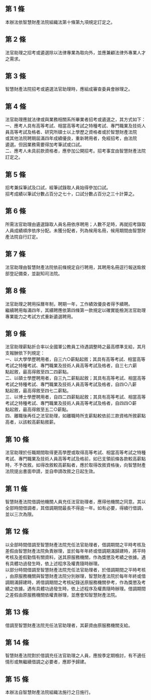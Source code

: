 第 1 條
-------
本辦法依智慧財產法院組織法第十條第九項規定訂定之。

第 2 條
-------
法官助理之招考或遴選除以法律專業為取向外，並應兼顧法律外專業人才  
之需求。

第 3 條
-------
智慧財產法院招考或遴選法官助理時，應組成審查委員會辦理之。

第 4 條
-------
法官助理應就法律或與業務相關系所畢業者招考或遴選之，其方式如下：  
一、應考人具有高等考試、相當高等考試之特種考試、專門職業及技術人  
    員高等考試及格者、研究所碩士以上學歷之資格者或於智慧財產法院  
    或其他法院聘期屆滿四年成績優良，重新聘用者，免經招考，由法院  
    遴選。但因業務需要得加考筆試或口試。  
二、應考人未具前款資格者，應參加公開招考。招考事宜由智慧財產法院  
    訂定之。

第 5 條
-------
招考兼採筆試及口試，經筆試錄取人員始得參加口試。  
招考成績以筆試分數占百分之七十，口試分數占百分之三十計算之。

第 6 條
-------
所需法官助理由遴選錄取人員名冊依序聘用；人數不足時，再就招考錄取  
人員成績順序依序分配。未獲分配者，列為候用名冊，候用期間由智慧財  
產法院自行訂定。

第 7 條
-------
法官助理由智慧財產法院依前條規定自行聘用，其聘用名冊逕行報送銓敘  
部登記備查，並副知司法院。

第 8 條
-------
法官助理之聘用採曆年制，聘期一年，工作績效優良者得予續聘。  
繼續聘用每滿四年，其續聘應依第四條第一款規定以確實能檢測法官助理  
專業能力之考試方式重新遴選聘用。

第 9 條
-------
法官助理薪點折合率以全國軍公教員工待遇調整時之最高標準支給，其月  
支報酬依下列規定：  
一、以大學學歷聘用者，自三六○薪點起敘；其具有高等考試、相當高等  
    考試之特種考試、專門職業及技術人員高等考試及格者，自三七六薪  
    點起敘，最高得敘至四二四薪點。  
二、以碩士學歷聘用者，自三九二薪點起敘；其具有高等考試、相當高等  
    考試之特種考試、專門職業及技術人員高等考試及格者，自四○八薪  
    點起敘，最高得敘至四七二薪點。  
三、以博士學歷聘用者，自四二四薪點起敘；其具有高等考試、相當高等  
    考試之特種考試、專門職業及技術人員高等考試及格者，自四四○薪  
    點起敘，最高得敘至五二○薪點。  
四、離職後再任之法官助理，如離職時所支薪點較依前三款資格所敘薪點  
    高者，以該較高薪點敘薪。

第 10 條
--------
法官助理於任職期間取得更高學歷或取得高等考試、相當高等考試之特種  
考試、專門職業及技術人員高等考試及格前，如已支領前條各款較高薪點  
時，不予改敘。如得改敘較高薪點者，應於取得改敘資格後，向智慧財產  
法院提出書面申請，並自申請改敘之日起生效。

第 11 條
--------
智慧財產法院借調他機關人員充任法官助理者，應得他機關之同意。其以  
全部時間借調者，其借調期間最長不得逾一年。如有必要，得續行借調，  
並以三次為限。

第 12 條
--------
以全部時間借調至智慧財產法院充任法官助理者，借調期間之平時考核及  
差假由智慧財產法院負責辦理，並於每年年終或借調期滿歸建時，將平時  
考核及差假勤惰有關資料，送其原服務機關，作為獎懲及考績之依據。遇  
有具體功過發生時，依上述程序及權責隨時辦理。  
以部分時間借調至智慧財產法院充任法官助理者，於借調期間之平時考核  
，由原服務機關與智慧財產法院分別辦理，智慧財產法院於每年年終或借  
調期滿歸建時，將借調期間之考核紀錄送原服務機關參考，作為獎懲及考  
績之依據。遇有具體功過發生時，依上述程序及權責隨時辦理。借調期間  
之差假由原服務機關依權責辦理，並應會知智慧財產法院。

第 13 條
--------
借調至智慧財產法院充任法官助理者，其薪資由原服務機關支給。

第 14 條
--------
智慧財產法院對於借調充任法官助理之人員，應按季定期檢討，有不適任  
情形或無繼續借調之必要者，應即予歸建。

第 15 條
--------
本辦法自智慧財產法院組織法施行之日施行。


